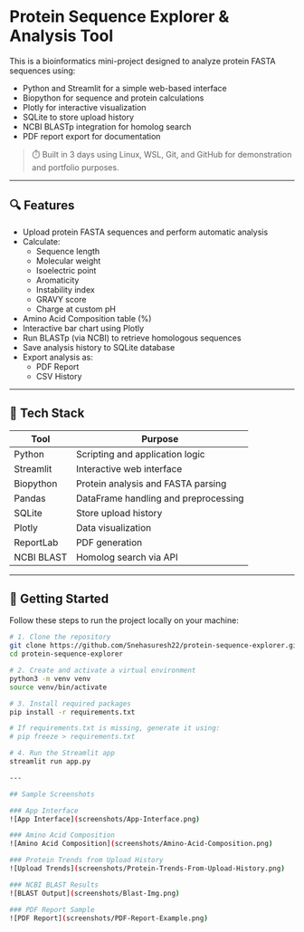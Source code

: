 # Protein Sequence Explorer & Analysis Tool

This is a bioinformatics mini-project designed to analyze protein FASTA sequences using:

- Python and Streamlit for a simple web-based interface 
- Biopython for sequence and protein calculations 
- Plotly for interactive visualization 
- SQLite to store upload history 
- NCBI BLASTp integration for homolog search 
- PDF report export for documentation

> ⏱️ Built in 3 days using Linux, WSL, Git, and GitHub for demonstration and portfolio purposes.

---

## 🔍 Features

- Upload protein FASTA sequences and perform automatic analysis 
- Calculate:
  - Sequence length 
  - Molecular weight 
  - Isoelectric point 
  - Aromaticity 
  - Instability index 
  - GRAVY score 
  - Charge at custom pH 
- Amino Acid Composition table (%) 
- Interactive bar chart using Plotly 
- Run BLASTp (via NCBI) to retrieve homologous sequences 
- Save analysis history to SQLite database 
- Export analysis as:
  - PDF Report 
  - CSV History 

---

## 🧪 Tech Stack

| Tool         | Purpose                               |
|--------------|----------------------------------------|
| Python       | Scripting and application logic        |
| Streamlit    | Interactive web interface              |
| Biopython    | Protein analysis and FASTA parsing     |
| Pandas       | DataFrame handling and preprocessing   |
| SQLite       | Store upload history                   |
| Plotly       | Data visualization                     |
| ReportLab    | PDF generation                         |
| NCBI BLAST   | Homolog search via API                 |

---

## 🚀 Getting Started

Follow these steps to run the project locally on your machine:

```bash
# 1. Clone the repository
git clone https://github.com/Snehasuresh22/protein-sequence-explorer.git
cd protein-sequence-explorer

# 2. Create and activate a virtual environment
python3 -m venv venv
source venv/bin/activate

# 3. Install required packages
pip install -r requirements.txt

# If requirements.txt is missing, generate it using:
# pip freeze > requirements.txt

# 4. Run the Streamlit app
streamlit run app.py

---

## Sample Screenshots

### App Interface
![App Interface](screenshots/App-Interface.png)

### Amino Acid Composition
![Amino Acid Composition](screenshots/Amino-Acid-Composition.png)

### Protein Trends from Upload History
![Upload Trends](screenshots/Protein-Trends-From-Upload-History.png)

### NCBI BLAST Results
![BLAST Output](screenshots/Blast-Img.png)

### PDF Report Sample
![PDF Report](screenshots/PDF-Report-Example.png)



